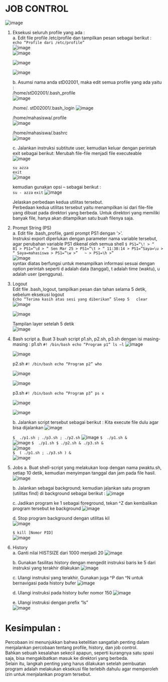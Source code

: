 # JOB CONTROL 

![image](https://github.com/Azzadlyh/PRAKTIKUM-JARINGAN-KOMPUTER/assets/126213404/090c0dd0-e26a-4d76-8c8c-f80891dccc6f)  

1. Eksekusi seluruh profile yang ada :   
   a. Edit file profile /etc/profile dan tampilkan pesan sebagai berikut :   
      `echo “Profile dari /etc/profile”`  
      ![image](https://github.com/Azzadlyh/PRAKTIKUM-JARINGAN-KOMPUTER/assets/126213404/bf4a71cf-777b-4031-864e-6e238e504ff5)  
      ![image](https://github.com/Azzadlyh/PRAKTIKUM-JARINGAN-KOMPUTER/assets/126213404/c536d515-d709-47be-981f-fa01324e0d06)  

      ![image](https://github.com/Azzadlyh/PRAKTIKUM-JARINGAN-KOMPUTER/assets/126213404/a3951bbb-f314-402b-9146-492be267c196)  

      ![image](https://github.com/Azzadlyh/PRAKTIKUM-JARINGAN-KOMPUTER/assets/126213404/4eaeb19c-24ad-4439-8275-3c941ee5f13d)  

   b. Asumsi nama anda stD02001, maka edit semua profile yang ada yaitu :  
      /home/stD02001/.bash_profile  
      ![image](https://github.com/Azzadlyh/PRAKTIKUM-JARINGAN-KOMPUTER/assets/126213404/1371ade7-6c35-4941-bade-bfc5f7358297)  

      /home/. stD02001/.bash_login
      ![image](https://github.com/Azzadlyh/PRAKTIKUM-JARINGAN-KOMPUTER/assets/126213404/ed91a238-6354-482c-ac76-d1e20d65136f)  

      /home/mahasiswa/.profile  
      ![image](https://github.com/Azzadlyh/PRAKTIKUM-JARINGAN-KOMPUTER/assets/126213404/0135ae1b-7354-41e8-8220-00b51eb5ccdc)  

      /home/mahasiswa/.bashrc  
      ![image](https://github.com/Azzadlyh/PRAKTIKUM-JARINGAN-KOMPUTER/assets/126213404/c104c7ef-0297-404c-9c02-8095a866f4d5)  

   c. Jalankan instruksi subtitute user, kemudian keluar dengan perintah exit sebagai berikut: 
      Merubah file-file menjadi file executeable  
      ![image](https://github.com/Azzadlyh/PRAKTIKUM-JARINGAN-KOMPUTER/assets/126213404/196f67e4-537f-48b1-8bd9-b3bdd49b3912)  

      `su azza`  
      `exit`  
      ![image](https://github.com/Azzadlyh/PRAKTIKUM-JARINGAN-KOMPUTER/assets/126213404/039b6c2d-aebc-4256-9349-4361dede8452)  

      kemudian gunakan opsi – sebagai berikut :  
      `su - azza`
      `exit`
      ![image](https://github.com/Azzadlyh/PRAKTIKUM-JARINGAN-KOMPUTER/assets/126213404/604fa2f7-5d62-4e79-9912-bf54e87a7c56)  

      Jelaskan perbedaan kedua utilitas tersebut.  
      Perbedaan  kedua  utilitas  tersebut  yaitu menampilkan  isi  dari file-file  yang  dibuat  pada    direktori    yang  berbeda.  Untuk  direktori  yang  memiliki  banyak  file,  hanya  akan ditampilkan satu buah filenya saja.

2. Prompt String (PS)  
   a. Edit file  .bash_profile, ganti prompt PS1 dengan ‘>’.  
    Instruksi export diperlukan dengan parameter nama variable tersebut, agar perubahan variable PS1 dikenal oleh semua shell
   `$ PS1=“\! > “  
   81 > PS1=”\d > “
   Sen Mar 25 > PS1=”\t > “
   11:38:14 > PS1=”Saya=\u > “
   Saya=mahasiswa > PS1=”\w >”  
   ~ > PS1=\h >”`  
   ![image](https://github.com/Azzadlyh/PRAKTIKUM-JARINGAN-KOMPUTER/assets/126213404/49b2a4ae-9b37-4607-9baa-16c33224d434)  
   syntax diatas berfungsi untuk menampilkan informasi sesuai dengan option perintah seperti d adalah data (tanggal), t adalah time (waktu), u adalah user (pengguna).

3. Logout  
   Edit file .bash_logout, tampilkan pesan dan tahan selama 5 detik, sebelum eksekusi logout  
   `Echo “Terima kasih atas sesi yang diberikan”
   Sleep 5   clear`
   ![image](https://github.com/Azzadlyh/PRAKTIKUM-JARINGAN-KOMPUTER/assets/126213404/0e649cfc-c141-4bb2-bf49-b890bf670918)  

   ![image](https://github.com/Azzadlyh/PRAKTIKUM-JARINGAN-KOMPUTER/assets/126213404/0f9879f0-f690-4fa6-88e2-0261efb97225)
   
   Tampilan layer setelah 5 detik  
   ![image](https://github.com/Azzadlyh/PRAKTIKUM-JARINGAN-KOMPUTER/assets/126213404/9f838c34-7352-4730-99ae-c8eae0dcc6c7)  

4. Bash script
   a. Buat 3 buah script p1.sh, p2.sh, p3.sh dengan isi masing-masing :
   p1.sh
   `#! /bin/bash
   echo “Program p1”
   ls –l`
   ![image](https://github.com/Azzadlyh/PRAKTIKUM-JARINGAN-KOMPUTER/assets/126213404/b5afeb95-c434-4d1b-8582-eb433c7705d9)    

   ![image](https://github.com/Azzadlyh/PRAKTIKUM-JARINGAN-KOMPUTER/assets/126213404/91d86cd5-1e03-40b2-9256-2278df98c820)

   p2.sh
   `#! /bin/bash
   echo “Program p2”
   who`

   ![image](https://github.com/Azzadlyh/PRAKTIKUM-JARINGAN-KOMPUTER/assets/126213404/3fba7dfc-e8bb-4e0e-b405-e58e81b6119f)  

   ![image](https://github.com/Azzadlyh/PRAKTIKUM-JARINGAN-KOMPUTER/assets/126213404/68f13600-fccc-4bdf-bb67-7a51212ba744)

   p3.sh
   `#! /bin/bash
   echo “Program p3”
   ps x`

   ![image](https://github.com/Azzadlyh/PRAKTIKUM-JARINGAN-KOMPUTER/assets/126213404/9e5d44c4-3738-418f-901d-a4cb94ddc53d)

   ![image](https://github.com/Azzadlyh/PRAKTIKUM-JARINGAN-KOMPUTER/assets/126213404/cac98ce2-007d-41e6-a220-c390a7de92ae)

   b. Jalankan script tersebut sebagai berikut :
      Kita execute file dulu agar bisa dijalankan
      ![image](https://github.com/Azzadlyh/PRAKTIKUM-JARINGAN-KOMPUTER/assets/126213404/e615d7ba-e546-43f0-93b3-ef20d79baced)

      `$  ./p1.sh ; ./p3.sh ; ./p2.sh`
      ![image](https://github.com/Azzadlyh/PRAKTIKUM-JARINGAN-KOMPUTER/assets/126213404/13001899-737f-45ea-a615-3017b5761b82)
      `$  ./p1.sh &`  
      ![image](https://github.com/Azzadlyh/PRAKTIKUM-JARINGAN-KOMPUTER/assets/126213404/deb8abdb-f6c7-4fa8-86ca-36358c066999)
      `$  ./p1.sh $ ./p2.sh & ./p3.sh & `  
      ![image](https://github.com/Azzadlyh/PRAKTIKUM-JARINGAN-KOMPUTER/assets/126213404/e9b6c621-dfbd-48d8-aeed-7a63f2ca0e4d)  
      `$  ( ./p1.sh ; ./p3.sh ) &`  
      ![image](https://github.com/Azzadlyh/PRAKTIKUM-JARINGAN-KOMPUTER/assets/126213404/6f61e1a4-d86f-41c8-8cc1-301f935b817b)

5. Jobs
      a. Buat shell-script yang melakukan loop dengan nama pwaktu.sh,  setiap 10 detik, kemudian menyimpan tanggal dan jam pada file hasil.
      ![image](https://github.com/Azzadlyh/PRAKTIKUM-JARINGAN-KOMPUTER/assets/126213404/8f0f67c5-f1c1-4034-9b9a-35cf61de5ced)  

      b. Jalankan  sebagai  background;  kemudian  jalankan  satu  program  (utilitas  find)  di background sebagai berikut :
      ![image](https://github.com/Azzadlyh/PRAKTIKUM-JARINGAN-KOMPUTER/assets/126213404/b453635c-d74b-482f-b805-008f2fc5f988)

      c. Jadikan program ke 1 sebagai foreground, tekan ^Z dan kembalikan program tersebut ke background
      ![image](https://github.com/Azzadlyh/PRAKTIKUM-JARINGAN-KOMPUTER/assets/126213404/888c0503-d210-41ba-950e-db3489b38be9)

      d. Stop program background dengan utilitas kil  
      ![image](https://github.com/Azzadlyh/PRAKTIKUM-JARINGAN-KOMPUTER/assets/126213404/8388ba4b-d118-4459-a7c4-ef7b7ac92cc8)
      
      `$ kill [Nomor PID]`  
      ![image](https://github.com/Azzadlyh/PRAKTIKUM-JARINGAN-KOMPUTER/assets/126213404/a887ca7c-2a24-4bda-90d8-9c43cff870cf)

6. History   
      a. Ganti nilai HISTSIZE dari 1000 menjadi 20
      ![image](https://github.com/Azzadlyh/PRAKTIKUM-JARINGAN-KOMPUTER/assets/126213404/ffea3f4d-7d8d-49cb-9264-e8d33ff7e8fe)  

      b. Gunakan  fasilitas  history  dengan  mengedit  instruksi  baris  ke  5  dari  instruksi  yang terakhir dilakukan
      ![image](https://github.com/Azzadlyh/PRAKTIKUM-JARINGAN-KOMPUTER/assets/126213404/1892ec32-9b1b-43f5-b9e9-41afba08cff5)

      c. Ulangi instruksi yang terakhir.  Gunakan juga ^P dan ^N untuk bernavigasi pada history bufer
      ![image](https://github.com/Azzadlyh/PRAKTIKUM-JARINGAN-KOMPUTER/assets/126213404/7b665676-b446-40ed-b669-647ada262baa)

      d. Ulangi instruksi pada history bufer nomor 150
      ![image](https://github.com/Azzadlyh/PRAKTIKUM-JARINGAN-KOMPUTER/assets/126213404/b33e10eb-05f6-4a7f-8729-6159059dc0c5)

      e. Ulangi instruksi dengan prefix “ls”  
      ![image](https://github.com/Azzadlyh/PRAKTIKUM-JARINGAN-KOMPUTER/assets/126213404/6df0c839-7551-4289-b9fb-300e1728fdd7)

# Kesimpulan : 
   Percobaan ini menunjukkan bahwa ketelitian sangatlah penting dalam menjalankan percobaan tentang profile, history, dan job control.   
   Bahkan sebuah kesalahan sekecil apapun, seperti kurangnya satu spasi saja, bisa mengakibatkan masuk ke direktori yang berbeda.   
   Selain itu, langkah penting yang harus dilakukan setelah pembuatan program adalah melakukan eksekusi file terlebih dahulu agar memperoleh izin untuk menjalankan program tersebut.  
   
